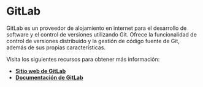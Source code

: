 # **GitLab**

GitLab es un proveedor de alojamiento en internet para el desarrollo de software y el control de versiones utilizando Git. Ofrece la funcionalidad de control de versiones distribuido y la gestión de código fuente de Git, además de sus propias características.

Visita los siguientes recursos para obtener más información:

- **[Sitio web de GitLab](https://gitlab.com/)**
- **[Documentación de GitLab](https://docs.gitlab.com/)**
